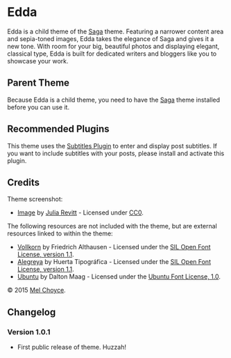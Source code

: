 # Edda

Edda is a child theme of the [Saga](https://wordpress.org/themes/saga) theme. Featuring a narrower content area and sepia-toned images, Edda takes the elegance of Saga and gives it a new tone. With room for your big, beautiful photos and displaying elegant, classical type, Edda is built for dedicated writers and bloggers like you to showcase your work.

## Parent Theme

Because Edda is a child theme, you need to have the [Saga](https://wordpress.org/themes/saga) theme installed before you can use it.

## Recommended Plugins

This theme uses the [Subtitles Plugin](http://wordpress.org/plugins/subtitles) to enter and display post subtitles. If you want to include subtitles with your posts, please install and activate this plugin.

## Credits

Theme screenshot:

* [Image](https://unsplash.com/photos/yypv2Tu-mxU/) by [Julia Revitt](https://unsplash.com/juliarevitt) - Licensed under [CC0](http://creativecommons.org/choose/zero).

The following resources are not included with the theme, but are external resources linked to within the theme:

* [Vollkorn](http://www.google.com/fonts/specimen/Vollkorn) by Friedrich Althausen - Licensed under the [SIL Open Font License, version 1.1](http://scripts.sil.org/OFL).
* [Alegreya](http://www.google.com/fonts/specimen/Alegreya) by Huerta Tipográfica - Licensed under the [SIL Open Font License, version 1.1](http://scripts.sil.org/OFL).
* [Ubuntu](http://www.google.com/fonts/specimen/Ubuntu) by Dalton Maag - Licensed under the [Ubuntu Font License, 1.0](http://font.ubuntu.com/ufl/).

&copy; 2015 [Mel Choyce](http://www.choycedesign.com).

## Changelog

### Version 1.0.1

* First public release of theme. Huzzah!
